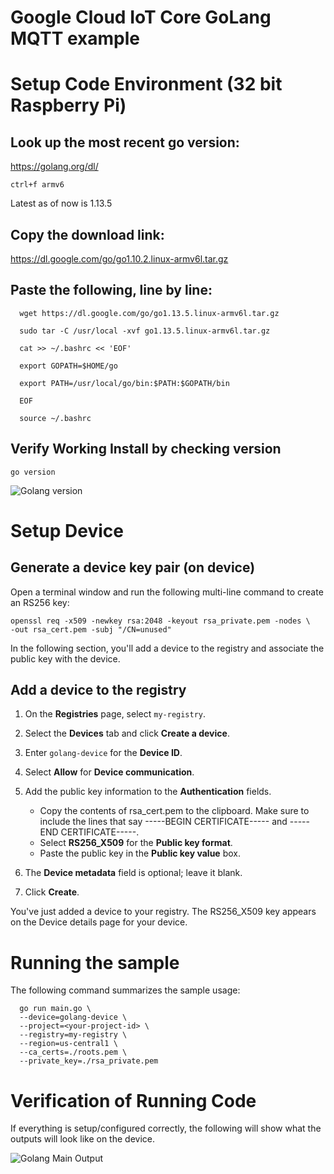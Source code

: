 # Google Cloud IoT Core GoLang MQTT example

# Setup Code Environment (32 bit Raspberry Pi)

## Look up the most recent go version:
https://golang.org/dl/

  ``` ctrl+f armv6 ```

Latest as of now is 1.13.5

## Copy the download link:
https://dl.google.com/go/go1.10.2.linux-armv6l.tar.gz

## Paste the following, line by line:
```
  wget https://dl.google.com/go/go1.13.5.linux-armv6l.tar.gz

  sudo tar -C /usr/local -xvf go1.13.5.linux-armv6l.tar.gz

  cat >> ~/.bashrc << 'EOF'

  export GOPATH=$HOME/go

  export PATH=/usr/local/go/bin:$PATH:$GOPATH/bin

  EOF

  source ~/.bashrc
```

## Verify Working Install by checking version
  ``` go version ```
  
  ![Golang version](https://github.com/mvartani76/google-iot-core-tests/blob/master/images/golang-version-test-output.png "Nodejs Golang Version - Successful Install")

# Setup Device

## Generate a device key pair (on device)
Open a terminal window and run the following multi-line command to create an RS256 key:

    openssl req -x509 -newkey rsa:2048 -keyout rsa_private.pem -nodes \
    -out rsa_cert.pem -subj "/CN=unused"

In the following section, you'll add a device to the registry and associate the public key with the device.

## Add a device to the registry
1. On the **Registries** page, select ```my-registry```.

2. Select the **Devices** tab and click **Create a device**.

3. Enter ```golang-device``` for the **Device ID**.

4. Select **Allow** for **Device communication**.

5. Add the public key information to the **Authentication** fields.
    - Copy the contents of rsa_cert.pem to the clipboard. Make sure to include the lines that say -----BEGIN CERTIFICATE----- and -----END CERTIFICATE-----.
    - Select **RS256_X509** for the **Public key format**.
    - Paste the public key in the **Public key value** box.

6. The **Device metadata** field is optional; leave it blank.

7. Click **Create**.

You've just added a device to your registry. The RS256_X509 key appears on the Device details page for your device.

# Running the sample

The following command summarizes the sample usage:

```
  go run main.go \
  --device=golang-device \
  --project=<your-project-id> \
  --registry=my-registry \
  --region=us-central1 \
  --ca_certs=./roots.pem \
  --private_key=./rsa_private.pem
```

# Verification of Running Code

If everything is setup/configured correctly, the following will show what the outputs will look like on the device.

![Golang Main Output](https://github.com/mvartani76/google-iot-core-tests/blob/master/images/golang-main-working-output.png "Golang Main Output")
